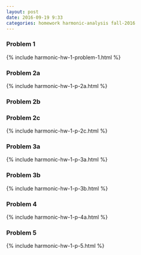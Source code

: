 ```yaml
---
layout: post
date: 2016-09-19 9:33
categories: homework harmonic-analysis fall-2016
---
```

### Problem 1
{% include harmonic-hw-1-problem-1.html %}

### Problem 2a
{% include harmonic-hw-1-p-2a.html %}

### Problem 2b

### Problem 2c
{% include harmonic-hw-1-p-2c.html %}

### Problem 3a
{% include harmonic-hw-1-p-3a.html %}

### Problem 3b
{% include harmonic-hw-1-p-3b.html %}

### Problem 4
{% include harmonic-hw-1-p-4a.html %}

### Problem 5
{% include harmonic-hw-1-p-5.html %}
